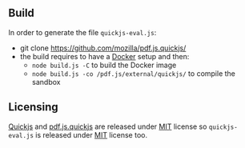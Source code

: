 ## Build

In order to generate the file `quickjs-eval.js`:
* git clone https://github.com/mozilla/pdf.js.quickjs/
* the build requires to have a [Docker](https://www.docker.com/) setup and then:
  * `node build.js -C` to build the Docker image
  * `node build.js -co /pdf.js/external/quickjs/` to compile the sandbox

## Licensing

[Quickjs](https://bellard.org/quickjs/) and [pdf.js.quickjs](https://github.com/mozilla/pdf.js.quickjs/) are released under [MIT](https://opensource.org/licenses/MIT) license so `quickjs-eval.js` is released under [MIT](https://opensource.org/licenses/MIT) license too.
